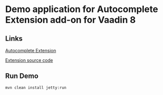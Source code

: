 # Demo application for Autocomplete Extension add-on for Vaadin 8

## Links

[Autocomplete Extension](https://vaadin.com/directory#!addon/autocomplete-extension)

[Extension source code](https://github.com/wbadam/autocomplete-extension)

## Run Demo

```
mvn clean install jetty:run
```
